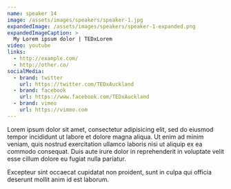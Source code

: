 ```yaml
---
name: speaker 14
image: /assets/images/speakers/speaker-1.jpg
expandedImage: /assets/images/speakers/speaker-1-expanded.png
expandedImageCaption: >
  My Lorem ipsum dolor | TEDxLorem
video: youtube
links:
  - http://example.com/
  - http://other.co/
socialMedia:
  - brand: twitter
    url: https://twitter.com/TEDxAuckland
  - brand: facebook
    url: https://www.facebook.com/TEDxAuckland
  - brand: vimeo
    url: https://vimeo.com
---
```


Lorem ipsum dolor sit amet, consectetur adipisicing elit, sed do eiusmod
tempor incididunt ut labore et dolore magna aliqua. Ut enim ad minim veniam,
quis nostrud exercitation ullamco laboris nisi ut aliquip ex ea commodo
consequat. Duis aute irure dolor in reprehenderit in voluptate velit esse
cillum dolore eu fugiat nulla pariatur.

Excepteur sint occaecat cupidatat non proident, sunt in culpa qui officia
deserunt mollit anim id est laborum.
